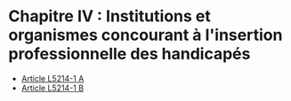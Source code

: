 # Chapitre IV : Institutions et organismes concourant à l'insertion professionnelle des handicapés

* [Article L5214-1 A](./LEGIARTI000028698776.md)
* [Article L5214-1 B](./LEGIARTI000028698778.md)
